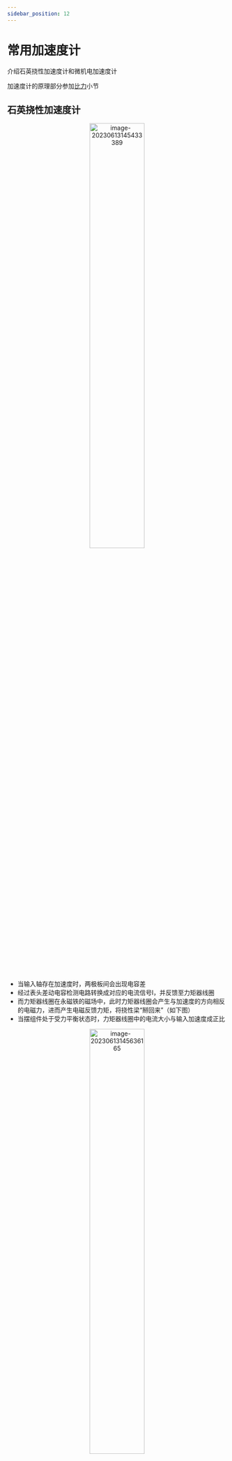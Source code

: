 ```yaml
---
sidebar_position: 12
---
```


# 常用加速度计

介绍石英挠性加速度计和微机电加速度计

加速度计的原理部分参加[比力](./比力)小节

## 石英挠性加速度计

<center><img src={require('./assets/image-20230613145433389.png').default} alt="image-20230613145433389" width="50%" /></center>

- 当输入轴存在加速度时，两极板间会出现电容差
- 经过表头差动电容检测电路转换成对应的电流信号I，并反馈至力矩器线圈
- 而力矩器线圈在永磁铁的磁场中，此时力矩器线圈会产生与加速度的方向相反的电磁力，进而产生电磁反馈力矩，将挠性梁“掰回来”（如下图）
- 当摆组件处于受力平衡状态时，力矩器线圈中的电流大小与输入加速度成正比

<center><img src={require('./assets/image-20230613145636165.png').default} alt="image-20230613145636165" width="50%" /></center>

> 只需检测出**力矩器线圈中电流的大小**，便可测量得到实际加速度的大小。

## 微机电加速度计

电容式加速度计是一种比较常用的加速度传感器。

- 原理
  - 根据**电容效应原理**，利用质量块移动时与固定电极间距离的改变来检测
- 优点
  - 分辨率高
  - 动态范围大
  - 温度特性好等

<center><img src={require('./assets/image-20230613145916241.png').default} alt="image-20230613145916241" width="50%" /></center>

:::tip

石英挠性和微机电加速度计都是利用电容效应

:::